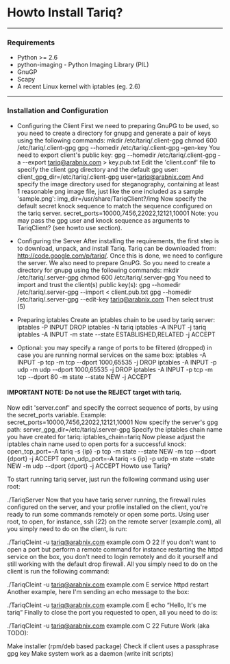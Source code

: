 
# Howto Install Tariq?
---

### Requirements
- Python >= 2.6
- python-imaging - Python Imaging Library (PIL)
- GnuGP
- Scapy
- A recent Linux kernel with iptables (eg. 2.6)
---

### Installation and Configuration
- Configuring the Client
First we need to preparing GnuPG to be used, so you need to create a directory for gnupg and generate a pair of keys using the following commands: mkdir /etc/tariq/.client-gpg chmod 600 /etc/tariq/.client-gpg gpg --homedir /etc/tariq/.client-gpg –gen-key
You need to export client's public key: gpg --homedir /etc/tariq/.client-gpg -a --export tariq@arabnix.com > key.pub.txt
Edit the 'client.conf' file to specify the client gpg directory and the default gpg user: client_gpg_dir=/etc/tariq/.client-gpg user=tariq@arabnix.com
And specify the image directory used for steganography, containing at least 1 reasonable png image file, just like the one included as a sample 'sample.png': img_dir=/usr/share/TariqClient?/img
Now specify the default secret knock sequence to match the sequence configured on the tariq server.
secret_ports=10000,7456,22022,12121,10001
Note: you may pass the gpg user and knock sequence as arguments to TariqClient? (see howto use section).

- Configuring the Server
After installing the requirements, the first step is to download, unpack, and install Tariq. Tariq can be downloaded from: http://code.google.com/p/tariq/. Once this is done, we need to configure the server. We also need to prepare GnuPG. So you need to create a directory for gnupg using the following commands: mkdir /etc/tariq/.server-gpg chmod 600 /etc/tariq/.server-gpg
You need to import and trust the client(s) public key(s): gpg --homedir /etc/tariq/.server-gpg --import < client.pub.txt gpg --homedir /etc/tariq/.server-gpg --edit-key tariq@arabnix.com
Then select trust (5)
- Preparing iptables
Create an iptables chain to be used by tariq server: iptables -P INPUT DROP iptables -N tariq iptables -A INPUT -j tariq iptables -A INPUT -m state --state ESTABLISHED,RELATED -j ACCEPT
- Optional:
you may specify a range of ports to be filtered (dropped) in case you are running normal services on the same box: iptables -A INPUT -p tcp -m tcp --dport 1000,65535 -j DROP iptables -A INPUT -p udp -m udp --dport 1000,65535 -j DROP iptables -A INPUT -p tcp -m tcp --dport 80 -m state --state NEW -j ACCEPT

#### IMPORTANT NOTE: Do not use the REJECT target with tariq.
Now edit 'server.conf' and specify the correct sequence of ports, by using the secret_ports variable. Example: secret_ports=10000,7456,22022,12121,10001
Now specify the server's gpg path: server_gpg_dir=/etc/tariq/.server-gpg
Specify the iptables chain name you have created for tariq: iptables_chain=tariq
Now please adjust the iptables chain name used to open ports for a successful knock: open_tcp_port=-A tariq -s {ip} -p tcp -m state --state NEW -m tcp --dport {dport} -j ACCEPT open_udp_port=-A tariq -s {ip} -p udp -m state --state NEW -m udp --dport {dport} -j ACCEPT
Howto use Tariq?

To start running tariq server, just run the following command using user root:

./TariqServer
Now that you have tariq server running, the firewall rules configured on the server, and your profile installed on the client, you're ready to run some commands remotely or open some ports. Using user root, to open, for instance, ssh (22) on the remote server (example.com), all you simply need to do on the client, is run:

./TariqCleint -u tariq@arabnix.com example.com O 22
If you don't want to open a port but perform a remote command for instance restarting the httpd service on the box, you don't need to login remotely and do it yourself and still working with the default drop firewall. All you simply need to do on the client is run the following command:

./TariqCleint -u tariq@arabnix.com example.com E service httpd restart
Another example, here I'm sending an echo message to the box:

./TariqCleint -u tariq@arabnix.com example.com E echo “Hello, It's me tariq”
Finally to close the port you requested to open, all you need to do is:

./TariqCleint -u tariq@arabnix.com example.com C 22
Future Work (aka TODO):

Make installer (rpm/deb based package)
Check if client uses a passphrase gpg key
Make system work as a daemon (write init scripts)

